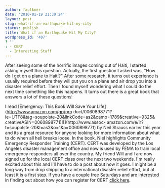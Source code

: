 ```yaml
---
author: faulkner
date: '2010-01-19 21:30:24'
layout: post
slug: what-if-an-earthquake-hit-my-city
status: publish
title: What if an Earthquake Hit My City?
wordpress_id: '407'
? ''
: - CERT
  - Interesting Stuff
---
```


After seeing some of the horrific images coming out of Haiti, I started asking
myself this question. Actually, the first question I asked was, "How do I get
on a plane to Haiti?" After some research, it turns out experience is usually
required before they will put you on a plane and air drop you into a disaster
relief effort. Then I found myself wondering what I could do the next time
something like this happens. It turns out there is a great book that answers a
lot of these questions!

I read [Emergency: This Book Will Save Your Life](http://www.amazon.com/gp/pro
duct/0060898771?ie=UTF8&tag=soupolste-20&linkCode=as2&camp=1789&creative=9325&
creativeASIN=0060898771)![](http://www.assoc-
amazon.com/e/ir?t=soupolste-20&l=as2&o=1&a=0060898771) by Neil Strauss earlier
this year and its a great resource for anyone looking for more information
about what to do when all hell breaks loose. In the book, Niel highlights
Community Emergency Responder Training (CERT). CERT was developed by the Los
Angeles disaster management office and now is used by FEMA to train local
emergency responders all over the country. My friend Will and I are now signed
up for the local CERT class over the next two weekends. I'm really excited
about this and I'll have to do a post about how it goes. I might be a long way
from drop shipping to a international disaster relief effort, but at least it
is a first step. If you have a couple free Saturdays and are interested in
finding out about how you can register for CERT [click
here](http://www.citizencorps.gov/cc/searchCert.do?submitByZip).

